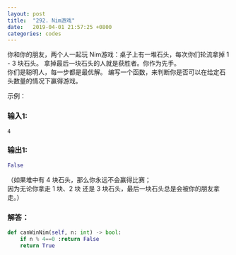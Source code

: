 ```yaml
---
layout: post
title:  "292. Nim游戏"
date:   2019-04-01 21:57:25 +0800
categories: codes
---
```



你和你的朋友，两个人一起玩 Nim游戏：桌子上有一堆石头，每次你们轮流拿掉 1 - 3 块石头。 拿掉最后一块石头的人就是获胜者。你作为先手。  
你们是聪明人，每一步都是最优解。 编写一个函数，来判断你是否可以在给定石头数量的情况下赢得游戏。

示例：  

### 输入1:   
`4` 

### 输出1:  
```Python
False
```
（如果堆中有 4 块石头，那么你永远不会赢得比赛；  
 因为无论你拿走 1 块、2 块 还是 3 块石头，最后一块石头总是会被你的朋友拿走。）

### 解答：  

```Python
def canWinNim(self, n: int) -> bool:
    if n % 4==0 :return False
    return True
```